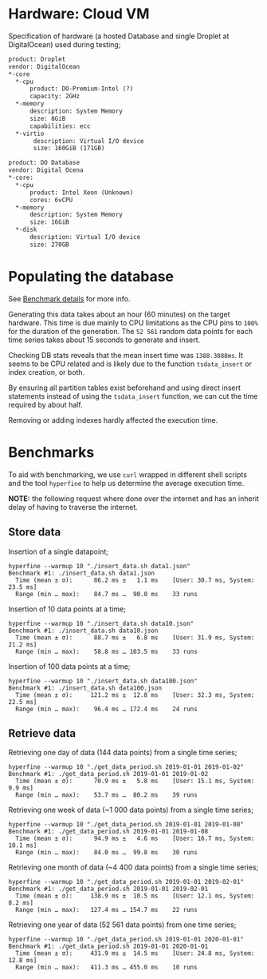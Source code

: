 # Hardware: Cloud VM

Specification of hardware (a hosted Database and single Droplet at DigitalOcean) used during testing;

```txt
product: Droplet
vendor: DigitalOcean
*-core
  *-cpu
      product: DO-Premium-Intel (?)
      capacity: 2GHz
  *-memory
      description: System Memory
      size: 8GiB
      capabilities: ecc
  *-virtio
       description: Virtual I/O device
       size: 160GiB (171GB)

product: DO Database
vendor: Digital Ocena
*-core:
  *-cpu
      product: Intel Xeon (Unknown)
      cores: 6vCPU
  *-memory
      description: System Memory
      size: 16GiB
  *-disk
      description: Virtual I/O device
      size: 270GB
```


# Populating the database

See [Benchmark details](https://github.com/self-host/self-host/blob/main/docs/benchmark_generating.md) for more info.

Generating this data takes about an hour (60 minutes) on the target hardware. This time is due mainly to CPU limitations as the CPU pins to `100%` for the duration of the generation. The `52 561` random data points for each time series takes about 15 seconds to generate and insert.

Checking DB stats reveals that the mean insert time was `1388.3088ms`. It seems to be CPU related and is likely due to the function `tsdata_insert` or index creation, or both.

By ensuring all partition tables exist beforehand and using direct insert statements instead of using the `tsdata_insert` function, we can cut the time required by about half.

Removing or adding indexes hardly affected the execution time.


# Benchmarks

To aid with benchmarking, we use `curl` wrapped in different shell scripts and the tool `hyperfine` to help us determine the average execution time.

**NOTE:** the following request where done over the internet and has an inherit delay of having to traverse the internet.


## Store data

Insertion of a single datapoint;

```
hyperfine --warmup 10 "./insert_data.sh data1.json"
Benchmark #1: ./insert_data.sh data1.json
  Time (mean ± σ):      86.2 ms ±   1.1 ms    [User: 30.7 ms, System: 23.5 ms]
  Range (min … max):    84.7 ms …  90.0 ms    33 runs
```

Insertion of 10 data points at a time;

```
hyperfine --warmup 10 "./insert_data.sh data10.json"
Benchmark #1: ./insert_data.sh data10.json
  Time (mean ± σ):      88.7 ms ±   6.8 ms    [User: 31.9 ms, System: 21.2 ms]
  Range (min … max):    58.8 ms … 103.5 ms    33 runs
```

Insertion of 100 data points at a time;

```
hyperfine --warmup 10 "./insert_data.sh data100.json"
Benchmark #1: ./insert_data.sh data100.json
  Time (mean ± σ):     121.2 ms ±  12.8 ms    [User: 32.3 ms, System: 22.5 ms]
  Range (min … max):    96.4 ms … 172.4 ms    24 runs
```


## Retrieve data

Retrieving one day of data (144 data points) from a single time series;

```
hyperfine --warmup 10 "./get_data_period.sh 2019-01-01 2019-01-02"
Benchmark #1: ./get_data_period.sh 2019-01-01 2019-01-02
  Time (mean ± σ):      70.9 ms ±   5.8 ms    [User: 15.1 ms, System: 9.9 ms]
  Range (min … max):    53.7 ms …  80.2 ms    39 runs
```

Retrieving one week of data (~1 000 data points) from a single time series;

```
hyperfine --warmup 10 "./get_data_period.sh 2019-01-01 2019-01-08"
Benchmark #1: ./get_data_period.sh 2019-01-01 2019-01-08
  Time (mean ± σ):      94.9 ms ±   4.6 ms    [User: 16.7 ms, System: 10.1 ms]
  Range (min … max):    84.0 ms …  99.8 ms    30 runs
```

Retrieving one month of data (~4 400 data points) from a single time series;

```
hyperfine --warmup 10 "./get_data_period.sh 2019-01-01 2019-02-01"
Benchmark #1: ./get_data_period.sh 2019-01-01 2019-02-01
  Time (mean ± σ):     138.9 ms ±  10.5 ms    [User: 12.1 ms, System: 8.2 ms]
  Range (min … max):   127.4 ms … 154.7 ms    22 runs
```

Retrieving one year of data (52 561 data points) from one time series;

```
hyperfine --warmup 10 "./get_data_period.sh 2019-01-01 2020-01-01"
Benchmark #1: ./get_data_period.sh 2019-01-01 2020-01-01
  Time (mean ± σ):     431.9 ms ±  14.5 ms    [User: 24.8 ms, System: 12.8 ms]
  Range (min … max):   411.3 ms … 455.0 ms    10 runs
```
